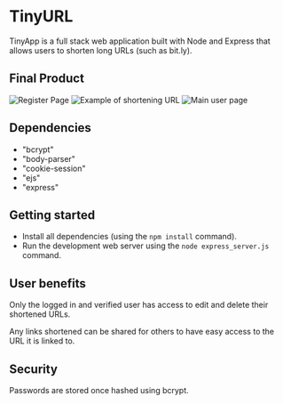 # TinyURL

TinyApp is a full stack web application built with Node and Express that allows users to shorten long URLs (such as bit.ly).

## Final Product

![Register Page]('./screenshots/register.png')
![Example of shortening URL]('./screenshots/example.png')
![Main user page]('./screenshots/mainpage.png')

## Dependencies

  - "bcrypt"
  - "body-parser"
  - "cookie-session"
  - "ejs"
  - "express"

## Getting started

- Install all dependencies (using the `npm install` command).
- Run the development web server using the `node express_server.js` command.

## User benefits

Only the logged in and verified user has access to edit and delete their shortened URLs.

Any links shortened can be shared for others to have easy access to the URL it is linked to.

## Security

Passwords are stored once hashed using bcrypt.